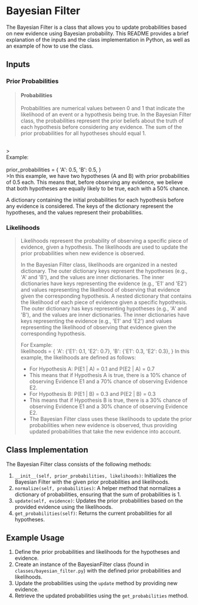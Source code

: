 # Bayesian Filter

The Bayesian Filter is a class that allows you to update probabilities based on new evidence using Bayesian probability. This README provides a brief explanation of the inputs and the class implementation in Python, as well as an example of how to use the class.

## Inputs

### Prior Probabilities

>#### Probabilities 
>Probabilities are numerical values between 0 and 1 that indicate the likelihood of an event or a hypothesis being true. In the Bayesian Filter class, the probabilities represent the prior beliefs about the truth of each hypothesis before considering any evidence. The sum of the prior probabilities for all hypotheses should equal 1.
<br>
> <br>Example:<br><br>
prior_probabilities = {
    'A': 0.5,
    'B': 0.5,
}<br>
>In this example, we have two hypotheses (A and B) with prior probabilities of 0.5 each. This means that, before observing any evidence, we believe that both hypotheses are equally likely to be true, each with a 50% chance.

A dictionary containing the initial probabilities for each hypothesis before any evidence is considered. The keys of the dictionary represent the hypotheses, and the values represent their probabilities.


### Likelihoods
> Likelihoods represent the probability of observing a specific piece of evidence, given a hypothesis. The likelihoods are used to update the prior probabilities when new evidence is observed.
>
>In the Bayesian Filter class, likelihoods are organized in a nested dictionary. The outer dictionary keys represent the hypotheses (e.g., 'A' and 'B'), and the values are inner dictionaries. The inner dictionaries have keys representing the evidence (e.g., 'E1' and 'E2') and values representing the likelihood of observing that evidence given the corresponding hypothesis.
>A nested dictionary that contains the likelihood of each piece of evidence given a specific hypothesis. The outer dictionary has keys representing hypotheses (e.g., 'A' and 'B'), and the values are inner dictionaries. The inner dictionaries have keys representing the evidence (e.g., 'E1' and 'E2') and values representing the likelihood of observing that evidence given the corresponding hypothesis.
>
> For Example:<br>
>likelihoods = {
    'A': {'E1': 0.1, 'E2': 0.7},
    'B': {'E1': 0.3, 'E2': 0.3},
>}
>In this example, the likelihoods are defined as follows:<br>
><ul>
><li>For Hypothesis A: P(E1 | A) = 0.1 and P(E2 | A) = 0.7</li>
><li>This means that if Hypothesis A is true, there is a 10% chance of observing Evidence E1 and a 70% chance of observing Evidence E2.</li>
><li>For Hypothesis B: P(E1 | B) = 0.3 and P(E2 | B) = 0.3</li>
><li>This means that if Hypothesis B is true, there is a 30% chance of observing Evidence E1 and a 30% chance of observing Evidence E2.</li>
><li>The Bayesian Filter class uses these likelihoods to update the prior probabilities when new evidence is observed, thus providing updated probabilities that take the new evidence into account.</li>
></ul>
## Class Implementation

The Bayesian Filter class consists of the following methods:

1. `__init__(self, prior_probabilities, likelihoods)`: Initializes the Bayesian Filter with the given prior probabilities and likelihoods.
2. `normalize(self, probabilities)`: A helper method that normalizes a dictionary of probabilities, ensuring that the sum of probabilities is 1.
3. `update(self, evidence)`: Updates the prior probabilities based on the provided evidence using the likelihoods.
4. `get_probabilities(self)`: Returns the current probabilities for all hypotheses.

## Example Usage

1. Define the prior probabilities and likelihoods for the hypotheses and evidence.
2. Create an instance of the BayesianFilter class (found in `classes/bayesian_filter.py`) with the defined prior probabilities and likelihoods.
3. Update the probabilities using the `update` method by providing new evidence.
4. Retrieve the updated probabilities using the `get_probabilities` method.
